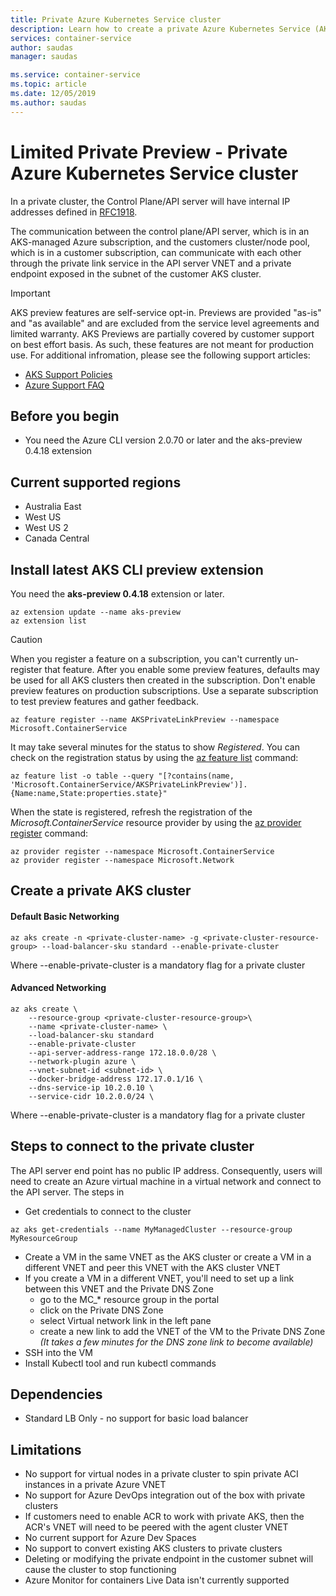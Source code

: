 ```yaml
---
title: Private Azure Kubernetes Service cluster
description: Learn how to create a private Azure Kubernetes Service (AKS) cluster
services: container-service
author: saudas
manager: saudas

ms.service: container-service
ms.topic: article
ms.date: 12/05/2019
ms.author: saudas
---
```


# Limited Private Preview - Private Azure Kubernetes Service cluster

In a private cluster, the Control Plane/API server will have internal IP addresses defined in [RFC1918](https://tools.ietf.org/html/rfc1918).  

The communication between the control plane/API server, which is in an AKS-managed Azure subscription, and the customers cluster/node pool, which is in a customer subscription, can communicate with each other through the private link service in the API server VNET and a private endpoint exposed in the subnet of the customer AKS cluster.

> [!IMPORTANT]
> AKS preview features are self-service opt-in. Previews are provided "as-is" and "as available" and are excluded from the service level agreements and limited warranty. AKS Previews are partially covered by customer support on best effort basis. As such, these features are not meant for production use. For additional infromation, please see the following support articles:
>
> * [AKS Support Policies](support-policies.md)
> * [Azure Support FAQ](faq.md)

## Before you begin

* You need the Azure CLI version 2.0.70 or later and the aks-preview 0.4.18 extension

## Current supported regions
* Australia East
* West US
* West US 2
* Canada Central

## Install latest AKS CLI preview extension

You need the **aks-preview 0.4.18** extension or later.

```azurecli-interactive
az extension update --name aks-preview 
az extension list
```

> [!CAUTION]
> When you register a feature on a subscription, you can't currently un-register that feature. After you enable some preview features, defaults may be used for all AKS clusters then created in the subscription. Don't enable preview features on production subscriptions. Use a separate subscription to test preview features and gather feedback.

```azurecli-interactive
az feature register --name AKSPrivateLinkPreview --namespace Microsoft.ContainerService
```

It may take several minutes for the status to show *Registered*. You can check on the registration status by using the [az feature list][az-feature-list] command:

```azurecli-interactive
az feature list -o table --query "[?contains(name, 'Microsoft.ContainerService/AKSPrivateLinkPreview')].{Name:name,State:properties.state}"
```

When the state is registered, refresh the registration of the *Microsoft.ContainerService* resource provider by using the [az provider register][az-provider-register] command:

```azurecli-interactive
az provider register --namespace Microsoft.ContainerService
az provider register --namespace Microsoft.Network
```
## Create a private AKS cluster

#### Default Basic Networking 

```azurecli-interactive
az aks create -n <private-cluster-name> -g <private-cluster-resource-group> --load-balancer-sku standard --enable-private-cluster  
```
Where --enable-private-cluster is a mandatory flag for a private cluster 

#### Advanced Networking  
```azurecli-interactive
az aks create \ 
    --resource-group <private-cluster-resource-group>\ 
    --name <private-cluster-name> \ 
    --load-balancer-sku standard
    --enable-private-cluster 
    --api-server-address-range 172.18.0.0/28 \ 
    --network-plugin azure \ 
    --vnet-subnet-id <subnet-id> \ 
    --docker-bridge-address 172.17.0.1/16 \ 
    --dns-service-ip 10.2.0.10 \ 
    --service-cidr 10.2.0.0/24 \ 
```
Where --enable-private-cluster is a mandatory flag for a private cluster 

## Steps to connect to the private cluster
The API server end point has no public IP address. Consequently, users will need to create an Azure virtual machine in a virtual network and connect to the API server. The steps in

* Get credentials to connect to the cluster

```azurecli-interactive
az aks get-credentials --name MyManagedCluster --resource-group MyResourceGroup
```
* Create a VM in the same VNET as the AKS cluster or create a VM in a different VNET and peer this VNET with the AKS cluster VNET
* If you create a VM in a different VNET, you'll need to set up a link between this VNET and the Private DNS Zone
    * go to the MC_* resource group in the portal 
    * click on the Private DNS Zone 
    * select Virtual network link in the left pane
    * create a new link to add the VNET of the VM to the Private DNS Zone *(It takes a few minutes for the DNS zone link to become available)*
* SSH into the VM
* Install Kubectl tool and run kubectl commands

## Dependencies  
* Standard LB Only - no support for basic load balancer  

## Limitations 
* No support for virtual nodes in a private cluster to spin private ACI instances in a private Azure VNET
* No support for Azure DevOps integration out of the box with private clusters
* If customers need to enable ACR to work with private AKS, then the ACR's VNET will need to be peered with the agent cluster VNET
* No current support for Azure Dev Spaces
* No support to convert existing AKS clusters to private clusters  
* Deleting or modifying the private endpoint in the customer subnet will cause the cluster to stop functioning 
* Azure Monitor for containers Live Data isn't currently supported

<!-- LINKS - internal -->
[az-provider-register]: /cli/azure/provider?view=azure-cli-latest#az-provider-register
[az-feature-list]: /cli/azure/feature?view=azure-cli-latest#az-feature-list